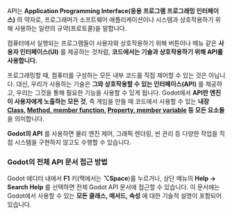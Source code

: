 API는 **Application Programming Interface(응용 프로그램 프로그래밍 인터페이스)** 의 약자로,
프로그래머가 소프트웨어 애플리케이션이나 시스템과 상호작용하기 위해 사용하는 일련의 규약(프로토콜)을 말합니다.

컴퓨터에서 실행되는 프로그램들이 사용자와 상호작용하기 위해 버튼이나 메뉴 같은 **사용자 인터페이스(UI)** 를 제공하는 것처럼,
**코드에서는 기술과 상호작용하기 위해 API를 사용합니다.**

프로그래밍할 때, 컴퓨터를 구성하는 모든 내부 코드를 직접 제어할 수 있는 것은 아닙니다. 대신, 우리가 사용하는 기술은 **그와 상호작용할
수 있는 인터페이스(API)** 를 제공하고, 우리는 그것을 통해 필요한 기능을 사용할 수 있게 됩니다. Godot에서 **API란 엔진이 사용자에게
노출하는 모든 것**, 즉 게임을 만들 때 코드에서 사용할 수 있는 **내장 [Class](Class.md),
[Method, member function](Method_member_function.md), [Property, member variable](Property_member_variable.md)
등 모든 요소들** 을 의미합니다.

**Godot의 API** 를 사용하면 물리 엔진 제어, 그래픽 렌더링, 씬 관리 등 다양한 작업을 직접 시스템을 구현하지 않고도 수행할 수 있습니다.

### Godot의 전체 API 문서 접근 방법

Godot 에디터 내에서 **F1** 키(맥에서는 **⌥Space**)를 누르거나, 상단 메뉴의 **Help → Search Help** 를 선택하면
전체 Godot API 문서에 접근할 수 있습니다. 이 문서에는 Godot에서 사용할 수 있는 **모든 클래스, 메서드, 속성** 에 대한 기술적
설명이 포함되어 있습니다.